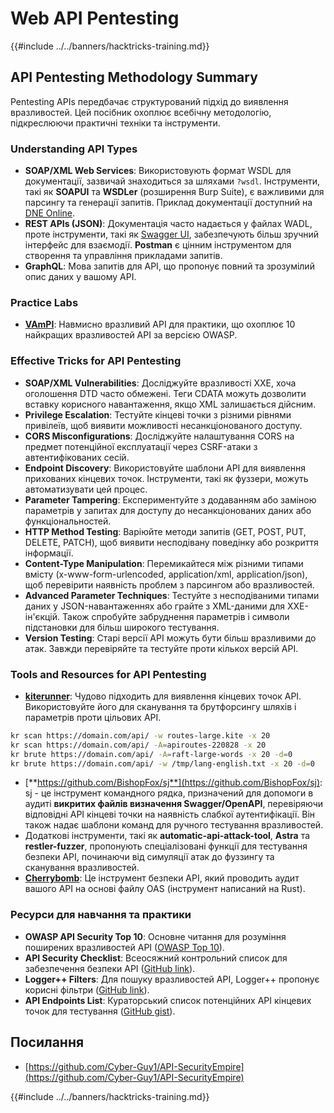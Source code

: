 # Web API Pentesting

{{#include ../../banners/hacktricks-training.md}}

## API Pentesting Methodology Summary

Pentesting APIs передбачає структурований підхід до виявлення вразливостей. Цей посібник охоплює всебічну методологію, підкреслюючи практичні техніки та інструменти.

### **Understanding API Types**

- **SOAP/XML Web Services**: Використовують формат WSDL для документації, зазвичай знаходиться за шляхами `?wsdl`. Інструменти, такі як **SOAPUI** та **WSDLer** (розширення Burp Suite), є важливими для парсингу та генерації запитів. Приклад документації доступний на [DNE Online](http://www.dneonline.com/calculator.asmx).
- **REST APIs (JSON)**: Документація часто надається у файлах WADL, проте інструменти, такі як [Swagger UI](https://swagger.io/tools/swagger-ui/), забезпечують більш зручний інтерфейс для взаємодії. **Postman** є цінним інструментом для створення та управління прикладами запитів.
- **GraphQL**: Мова запитів для API, що пропонує повний та зрозумілий опис даних у вашому API.

### **Practice Labs**

- [**VAmPI**](https://github.com/erev0s/VAmPI): Навмисно вразливий API для практики, що охоплює 10 найкращих вразливостей API за версією OWASP.

### **Effective Tricks for API Pentesting**

- **SOAP/XML Vulnerabilities**: Досліджуйте вразливості XXE, хоча оголошення DTD часто обмежені. Теги CDATA можуть дозволити вставку корисного навантаження, якщо XML залишається дійсним.
- **Privilege Escalation**: Тестуйте кінцеві точки з різними рівнями привілеїв, щоб виявити можливості несанкціонованого доступу.
- **CORS Misconfigurations**: Досліджуйте налаштування CORS на предмет потенційної експлуатації через CSRF-атаки з автентифікованих сесій.
- **Endpoint Discovery**: Використовуйте шаблони API для виявлення прихованих кінцевих точок. Інструменти, такі як фуззери, можуть автоматизувати цей процес.
- **Parameter Tampering**: Експериментуйте з додаванням або заміною параметрів у запитах для доступу до несанкціонованих даних або функціональностей.
- **HTTP Method Testing**: Варіюйте методи запитів (GET, POST, PUT, DELETE, PATCH), щоб виявити несподівану поведінку або розкриття інформації.
- **Content-Type Manipulation**: Перемикайтеся між різними типами вмісту (x-www-form-urlencoded, application/xml, application/json), щоб перевірити наявність проблем з парсингом або вразливостей.
- **Advanced Parameter Techniques**: Тестуйте з несподіваними типами даних у JSON-навантаженнях або грайте з XML-даними для XXE-ін'єкцій. Також спробуйте забруднення параметрів і символи підстановки для більш широкого тестування.
- **Version Testing**: Старі версії API можуть бути більш вразливими до атак. Завжди перевіряйте та тестуйте проти кількох версій API.

### **Tools and Resources for API Pentesting**

- [**kiterunner**](https://github.com/assetnote/kiterunner): Чудово підходить для виявлення кінцевих точок API. Використовуйте його для сканування та брутфорсингу шляхів і параметрів проти цільових API.
```bash
kr scan https://domain.com/api/ -w routes-large.kite -x 20
kr scan https://domain.com/api/ -A=apiroutes-220828 -x 20
kr brute https://domain.com/api/ -A=raft-large-words -x 20 -d=0
kr brute https://domain.com/api/ -w /tmp/lang-english.txt -x 20 -d=0
```
- [**https://github.com/BishopFox/sj**](https://github.com/BishopFox/sj): sj - це інструмент командного рядка, призначений для допомоги в аудиті **викритих файлів визначення Swagger/OpenAPI**, перевіряючи відповідні API кінцеві точки на наявність слабкої аутентифікації. Він також надає шаблони команд для ручного тестування вразливостей.
- Додаткові інструменти, такі як **automatic-api-attack-tool**, **Astra** та **restler-fuzzer**, пропонують спеціалізовані функції для тестування безпеки API, починаючи від симуляції атак до фуззингу та сканування вразливостей.
- [**Cherrybomb**](https://github.com/blst-security/cherrybomb): Це інструмент безпеки API, який проводить аудит вашого API на основі файлу OAS (інструмент написаний на Rust).

### **Ресурси для навчання та практики**

- **OWASP API Security Top 10**: Основне читання для розуміння поширених вразливостей API ([OWASP Top 10](https://github.com/OWASP/API-Security/blob/master/2019/en/dist/owasp-api-security-top-10.pdf)).
- **API Security Checklist**: Всеосяжний контрольний список для забезпечення безпеки API ([GitHub link](https://github.com/shieldfy/API-Security-Checklist)).
- **Logger++ Filters**: Для пошуку вразливостей API, Logger++ пропонує корисні фільтри ([GitHub link](https://github.com/bnematzadeh/LoggerPlusPlus-API-Filters)).
- **API Endpoints List**: Кураторський список потенційних API кінцевих точок для тестування ([GitHub gist](https://gist.github.com/yassineaboukir/8e12adefbd505ef704674ad6ad48743d)).

## Посилання

- [https://github.com/Cyber-Guy1/API-SecurityEmpire](https://github.com/Cyber-Guy1/API-SecurityEmpire)

{{#include ../../banners/hacktricks-training.md}}
